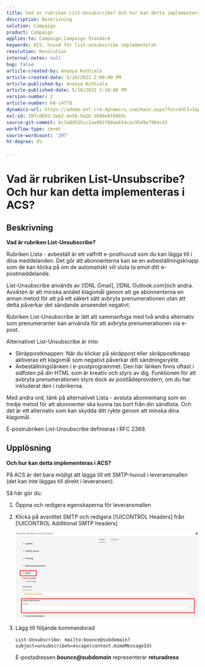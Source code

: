 ```yaml
---
title: Vad är rubriken List-Unsubscribe? Och hur kan detta implementeras i ACS?
description: Beskrivning
solution: Campaign
product: Campaign
applies-to: Campaign,Campaign Standard
keywords: KCS, huvud för list-unsubscribe implementerat
resolution: Resolution
internal-notes: null
bug: false
article-created-by: Ananya Kuthiala
article-created-date: 5/10/2022 2:09:00 PM
article-published-by: Ananya Kuthiala
article-published-date: 5/10/2022 2:10:00 PM
version-number: 2
article-number: KA-14778
dynamics-url: https://adobe-ent.crm.dynamics.com/main.aspx?forceUCI=1&pagetype=entityrecord&etn=knowledgearticle&id=515bbebb-6ad0-ec11-a7b5-0022480a8e40
exl-id: 20fcd693-3a62-4e58-9a2b-3090ebf6065c
source-git-commit: bc7a8d555cc2aa981f00aeb54cac9549e7904c42
workflow-type: tm+mt
source-wordcount: '297'
ht-degree: 0%

---
```


# Vad är rubriken List-Unsubscribe? Och hur kan detta implementeras i ACS?

## Beskrivning

<b>Vad är rubriken List-Unsubscribe? </b>

Rubriken Lista - avbeställ är ett valfritt e-posthuvud som du kan lägga till i dina meddelanden. Det gör att abonnenterna kan se en avbeställningsknapp som de kan klicka på om de automatiskt vill sluta ta emot ditt e-postmeddelande.

List-Unsubscribe används av [!DNL Gmail], [!DNL Outlook.com]och andra. Avsikten är att minska antalet klagomål genom att ge abonnenterna en annan metod för att på ett säkert sätt avbryta prenumerationen utan att detta påverkar det sändande anseendet negativt.

Rubriken List-Unsubscribe är lätt att sammanfoga med två andra alternativ som prenumeranter kan använda för att avbryta prenumerationen via e-post.

Alternativet List-Unsubscribe är inte:

- Skräppostknappen: När du klickar på skräppost eller skräppostknapp aktiveras ett klagomål som negativt påverkar ditt sändningsrykte.
- Avbeställningslänken i e-postprogrammet: Den här länken finns oftast i sidfoten på din HTML som är kreativ och styrs av dig. Funktionen för att avbryta prenumerationen styrs dock av postlådeprovidern, om du har inkluderat den i rubrikerna.

Med andra ord, tänk på alternativet Lista - avsluta abonnemang som en tredje metod för att abonnenter ska kunna tas bort från din sändlista. Och det är ett alternativ som kan skydda ditt rykte genom att minska dina klagomål.

E-postrubriken List-Unsubscribe definieras i RFC 2369.

## Upplösning

<b>Och hur kan detta implementeras i ACS?</b>

På ACS är det bara möjligt att lägga till ett SMTP-huvud i leveransmallen (det kan inte läggas till direkt i leveransen).

Så här gör du:

1. Öppna och redigera egenskaperna för leveransmallen

1. Klicka på avsnittet SMTP och redigera [!UICONTROL Headers] från [!UICONTROL Additional SMTP headers]

   ![](assets/20fcd693-3a62-4e58-9a2b-3090ebf6065c.png)

1. Lägg till följande kommandorad

   ```
   List-Unsubscribe: mailto:bounce@subdomain?subject=unsubscribe%=escape(context.mimeMessageId)
   ```

   E-postadressen *<b>bounce@subdomain</b>* representerar <b>returadress</b>
